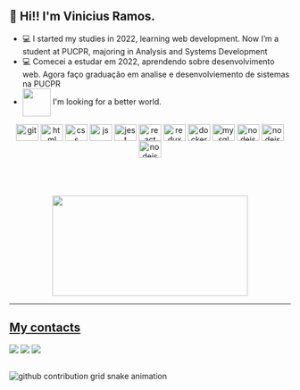 ## 👋 Hi!! I'm Vinicius Ramos.

- 💻 I started my studies in 2022, learning web development. Now I’m a student at PUCPR, majoring in Analysis and Systems Development
- 💻 Comecei a estudar em 2022, aprendendo sobre desenvolvimento web. Agora faço graduação em analise e desenvolviemento de sistemas na PUCPR
- <img align="center" src="https://media.giphy.com/media/VgCDAzcKvsR6OM0uWg/giphy.gif" width="50"> I'm looking for a better world.


 <div align="center">
  <img align="center" alt="git" height="30" width="40" src="https://cdn.jsdelivr.net/gh/devicons/devicon/icons/git/git-original.svg" />
  <img align="center" alt="html" height="30" width="40" src="https://cdn.jsdelivr.net/gh/devicons/devicon/icons/html5/html5-plain.svg" />
  <img align="center" alt="css" height="30" width="40" src="https://cdn.jsdelivr.net/gh/devicons/devicon/icons/css3/css3-plain.svg">
  <img align="center" alt="js" height="30" width="40" src="https://cdn.jsdelivr.net/gh/devicons/devicon/icons/javascript/javascript-plain.svg">
  <img align="center" alt="jest" height="30" width="40" src="https://cdn.jsdelivr.net/gh/devicons/devicon/icons/jest/jest-plain.svg" />
  <img align="center" alt="react" height="30" width="40" src="https://cdn.jsdelivr.net/gh/devicons/devicon/icons/react/react-original.svg" />
  <img align="center" alt="redux" height="30" width="40" src="https://cdn.jsdelivr.net/gh/devicons/devicon/icons/redux/redux-original.svg" />
  <img align="center" alt="docker" height="30" width="40" src="https://cdn.jsdelivr.net/gh/devicons/devicon/icons/docker/docker-plain.svg" />
  <img align="center" alt="mysql" height="30" width="40" src="https://cdn.jsdelivr.net/gh/devicons/devicon/icons/mysql/mysql-original.svg" />
  <img align="center" alt="nodejs" height="30" width="40" src="https://cdn.jsdelivr.net/gh/devicons/devicon/icons/nodejs/nodejs-original.svg" />
  <img align="center" alt="nodejs" height="30" width="40" src="https://cdn.jsdelivr.net/gh/devicons/devicon@latest/icons/prisma/prisma-original.svg" />
  <img align="center" alt="nodejs" height="30" width="40" src="https://testing-library.com/img/octopus-128x128.png">         
</div>
<br>
<br>
<br>
<br>

  <div align="center">
    <a href="https://github.com/viniramoss">
    <img width="350em" height="180em" src="https://github-readme-stats.vercel.app/api/top-langs/?username=viniramoss&layout=compact&langs_count=7&theme=dracula"/>
  </div>
  


---
  
  ## My contacts
 
<div> 
<a href="https://www.instagram.com/vinicius.ski/" target="_blank"><img src="https://img.shields.io/badge/-Instagram-%23E4405F?style=for-the-badge&logo=instagram&logoColor=white" target="_blank"></a>
<a href = "mailto:viniciuseduardorr@gmail.com"><img src="https://img.shields.io/badge/-Gmail-%23333?style=for-the-badge&logo=gmail&logoColor=white" target="_blank"></a>
<a href="https://www.linkedin.com/in/vinicius-ramos-a203001b8/" target="_blank"><img src="https://img.shields.io/badge/-LinkedIn-%230077B5?style=for-the-badge&logo=linkedin&logoColor=white" target="_blank"></a>

##
 
<picture>
  <source media="(prefers-color-scheme: dark)" srcset="https://raw.githubusercontent.com/viniramoss/viniramoss/output/github-contribution-grid-snake-dark.svg">
  <source media="(prefers-color-scheme: light)" srcset="https://raw.githubusercontent.com/viniramoss/viniramoss/output/github-contribution-grid-snake-dark.svg">
  <img alt="github contribution grid snake animation" src="https://raw.githubusercontent.com/viniramoss/viniramoss/output/github-contribution-grid-snake-dark.svg">
</picture>
 
</div>
